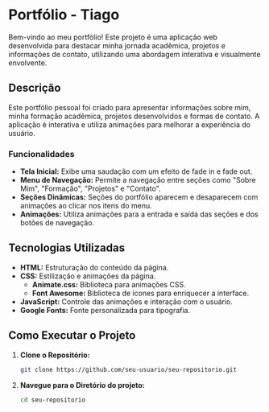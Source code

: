 # Portfólio - Tiago

Bem-vindo ao meu portfólio! Este projeto é uma aplicação web desenvolvida para destacar minha jornada acadêmica, projetos e informações de contato, utilizando uma abordagem interativa e visualmente envolvente.

## Descrição

Este portfólio pessoal foi criado para apresentar informações sobre mim, minha formação acadêmica, projetos desenvolvidos e formas de contato. A aplicação é interativa e utiliza animações para melhorar a experiência do usuário.

### Funcionalidades

- **Tela Inicial:** Exibe uma saudação com um efeito de fade in e fade out.
- **Menu de Navegação:** Permite a navegação entre seções como "Sobre Mim", "Formação", "Projetos" e "Contato".
- **Seções Dinâmicas:** Seções do portfólio aparecem e desaparecem com animações ao clicar nos itens do menu.
- **Animações:** Utiliza animações para a entrada e saída das seções e dos botões de navegação.

## Tecnologias Utilizadas

- **HTML:** Estruturação do conteúdo da página.
- **CSS:** Estilização e animações da página.
  - **Animate.css:** Biblioteca para animações CSS.
  - **Font Awesome:** Biblioteca de ícones para enriquecer a interface.
- **JavaScript:** Controle das animações e interação com o usuário.
- **Google Fonts:** Fonte personalizada para tipografia.

## Como Executar o Projeto

1. **Clone o Repositório:**
   ```bash
   git clone https://github.com/seu-usuario/seu-repositorio.git

2. **Navegue para o Diretório do projeto:**
   ```bash
   cd seu-repositorio
